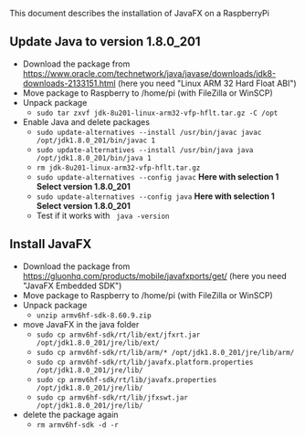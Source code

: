 This document describes the installation of JavaFX on a RaspberryPi

## Update Java to version 1.8.0_201

- Download the package from https://www.oracle.com/technetwork/java/javase/downloads/jdk8-downloads-2133151.html (here you need "Linux ARM 32 Hard Float ABI")
- Move package to Raspberry to /home/pi (with FileZilla or WinSCP)
- Unpack package
  - ```sudo tar zxvf jdk-8u201-linux-arm32-vfp-hflt.tar.gz -C /opt```
- Enable Java and delete packages
  - ```sudo update-alternatives --install /usr/bin/javac javac /opt/jdk1.8.0_201/bin/javac 1```
  - ```sudo update-alternatives --install /usr/bin/java java /opt/jdk1.8.0_201/bin/java 1```
  - ```rm jdk-8u201-linux-arm32-vfp-hflt.tar.gz```
  - ```sudo update-alternatives --config javac``` **Here with selection 1 Select version 1.8.0_201**
  - ```sudo update-alternatives --config java```  **Here with selection 1 Select version 1.8.0_201**
  - Test if it works with ``` java -version```


## Install JavaFX

- Download the package from https://gluonhq.com/products/mobile/javafxports/get/ (here you need "JavaFX Embedded SDK")
- Move package to Raspberry to /home/pi (with FileZilla or WinSCP)
- Unpack package
  - ```unzip armv6hf-sdk-8.60.9.zip```
- move JavaFX in the java folder
  - ```sudo cp armv6hf-sdk/rt/lib/ext/jfxrt.jar /opt/jdk1.8.0_201/jre/lib/ext/```
  - ```sudo cp armv6hf-sdk/rt/lib/arm/* /opt/jdk1.8.0_201/jre/lib/arm/```
  - ```sudo cp armv6hf-sdk/rt/lib/javafx.platform.properties /opt/jdk1.8.0_201/jre/lib/```
  - ```sudo cp armv6hf-sdk/rt/lib/javafx.properties /opt/jdk1.8.0_201/jre/lib/```
  - ```sudo cp armv6hf-sdk/rt/lib/jfxswt.jar /opt/jdk1.8.0_201/jre/lib/```
- delete the package again
  - ```rm armv6hf-sdk -d -r```